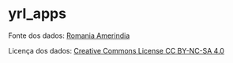 # yrl_apps

Fonte dos dados: [Romania Amerindia](https://www.geisteswissenschaften.fu-berlin.de/pt/we05/institut/mitarbeiter/reich/forschung/DFG-projekt-zweisprachige-Prosodie/index.html)

Licença dos dados: [Creative Commons License CC BY-NC-SA 4.0](https://creativecommons.org/licenses/by-nc-sa/4.0/)
